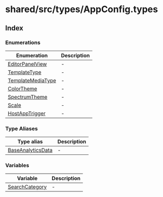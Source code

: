 # shared/src/types/AppConfig.types

## Index

### Enumerations

| Enumeration | Description |
| ------ | ------ |
| [EditorPanelView](enumerations/EditorPanelView.md) | - |
| [TemplateType](enumerations/TemplateType.md) | - |
| [TemplateMediaType](enumerations/TemplateMediaType.md) | - |
| [ColorTheme](enumerations/ColorTheme.md) | - |
| [SpectrumTheme](enumerations/SpectrumTheme.md) | - |
| [Scale](enumerations/Scale.md) | - |
| [HostAppTrigger](enumerations/HostAppTrigger.md) | - |

### Type Aliases

| Type alias | Description |
| ------ | ------ |
| [BaseAnalyticsData](type-aliases/BaseAnalyticsData.md) | - |

### Variables

| Variable | Description |
| ------ | ------ |
| [SearchCategory](variables/search-category.md) | - |
